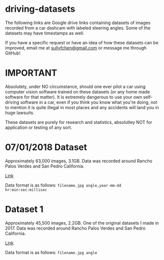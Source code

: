 # driving-datasets
The following links are Google drive links containing datasets of images recorded from a car dashcam with labeled steering angles. Some of the datasets may have timestamps as well.

If you have a specific request or have an idea of how these datasets can be improved, email me at sullyfchen@gmail.com or message me through GitHub!

# IMPORTANT
Absolutely, under NO circumstance, should one ever pilot a car using computer vision software trained on these datasets (or any home made software for that matter). It is extremely dangerous to use your own self-driving software in a car, even if you think you know what you're doing, not to mention it is quite illegal in most places and any accidents will land you in huge lawsuits.

These datasets are purely for research and statistics, absolutley NOT for application or testing of any sort.

# 07/01/2018 Dataset
Approximately 63,000 images, 3.1GB. Data was recorded around Rancho Palos Verdes and San Pedro California.

[Link](https://drive.google.com/open?id=1PZWa6H0i1PCH9zuYcIh5Ouk_p-9Gh58B)

Data format is as follows:
`filename.jpg angle,year-mm-dd hr:min:sec:millisec`

# Dataset 1
Approximately 45,500 images, 2.2GB. One of the original datasets I made in 2017. Data was recorded around Rancho Palos Verdes and San Pedro California.

[Link](https://drive.google.com/file/d/0B-KJCaaF7elleG1RbzVPZWV4Tlk/view?usp=sharing&resourcekey=0-6B-ruIwhnt8rLOtTotmuVQ)

Data format is as follows:
`filename.jpg angle`

